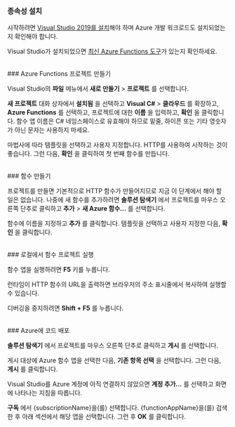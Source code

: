 ### <a name="install-dependencies"></a>종속성 설치

시작하려면 <a href="https://go.microsoft.com/fwlink/?linkid=2016389" target="_blank">Visual Studio 2019를 설치</a>해야 하며 Azure 개발 워크로드도 설치되었는지 확인해야 합니다.

Visual Studio가 설치되었으면 <a href="https://go.microsoft.com/fwlink/?linkid=2016394" target="_blank">최신 Azure Functions 도구</a>가 있는지 확인하세요.

<br/>
### <a name="create-an-azure-functions-project"></a>Azure Functions 프로젝트 만들기

Visual Studio의 **파일** 메뉴에서 **새로 만들기** > **프로젝트** 를 선택합니다.

**새 프로젝트** 대화 상자에서 **설치됨** 을 선택하고 **Visual C#** > **클라우드** 를 확장하고, **Azure Functions** 를 선택하고, 프로젝트에 대한 **이름** 을 입력하고, **확인** 을 클릭합니다. 함수 앱 이름은 C# 네임스페이스로 유효해야 하므로 밑줄, 하이픈 또는 기타 영숫자가 아닌 문자는 사용하지 마세요.

마법사에 따라 템플릿을 선택하고 사용자 지정합니다. HTTP를 사용하여 시작하는 것이 좋습니다. 그런 다음, **확인** 을 클릭하여 첫 번째 함수를 만듭니다.

<br/>
### <a name="create-a-function"></a>함수 만들기

프로젝트를 만들면 기본적으로 HTTP 함수가 만들어지므로 지금 이 단계에서 해야 할 일은 없습니다. 나중에 새 함수를 추가하려면 **솔루션 탐색기** 에서 프로젝트를 마우스 오른쪽 단추로 클릭하고 **추가** > **새 Azure 함수...** 를 선택합니다.

함수에 이름을 지정하고 **추가** 를 클릭합니다. 템플릿을 선택하고 사용자 지정한 다음, **확인** 을 클릭합니다.

<br/>
### <a name="run-your-function-project-locally"></a>로컬에서 함수 프로젝트 실행

함수 앱을 실행하려면 **F5** 키를 누릅니다.

런타임이 HTTP 함수의 URL을 출력하면 브라우저의 주소 표시줄에서 복사하여 실행할 수 있습니다.

디버깅을 중지하려면 **Shift + F5** 를 누릅니다.

<br/>
### <a name="deploy-your-code-to-azure"></a>Azure에 코드 배포

**솔루션 탐색기** 에서 프로젝트를 마우스 오른쪽 단추로 클릭하고 **게시** 를 선택합니다.

게시 대상에 Azure 함수 앱을 선택한 다음, **기존 항목 선택** 을 선택합니다. 그런 다음, **게시** 를 클릭합니다.

Visual Studio를 Azure 계정에 아직 연결하지 않았으면 **계정 추가...** 를 선택하고 화면에 나타나는 지침을 따릅니다.

**구독** 에서 {subscriptionName}을(를) 선택합니다. {functionAppName}을(를) 검색한 후 아래 섹션에서 해당 앱을 선택합니다. 그런 후 **OK** 를 클릭합니다.

